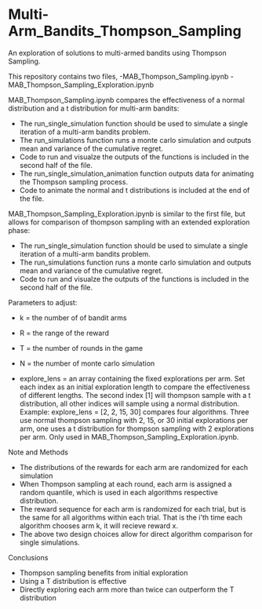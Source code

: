# Multi-Arm_Bandits_Thompson_Sampling
An exploration of solutions to multi-armed bandits using Thompson Sampling. 

This repository contains two files, 
-MAB_Thompson_Sampling.ipynb
-MAB_Thompson_Sampling_Exploration.ipynb

MAB_Thompson_Sampling.ipynb compares the effectiveness of a normal distribution and a t distribution for multi-arm bandits:

-  The run_single_simulation function should be used to simulate a single iteration of a multi-arm bandits problem.
-  The run_simulations function runs a monte carlo simulation and outputs mean and variance of the cumulative regret.
-  Code to run and visualze the outputs of the functions is included in the second half of the file.
-  The run_single_simulation_animation function outputs data for animating the Thompson sampling process.
-  Code to animate the normal and t distributions is included at the end of the file.

MAB_Thompson_Sampling_Exploration.ipynb is similar to the first file, but allows for comparison of thompson sampling with an extended exploration phase:

-  The run_single_simulation function should be used to simulate a single iteration of a multi-arm bandits problem.
-  The run_simulations function runs a monte carlo simulation and outputs mean and variance of the cumulative regret.
-  Code to run and visualze the outputs of the functions is included in the second half of the file.

Parameters to adjust: 

-  k = the number of of bandit arms
-  R = the range of the reward
-  T = the number of rounds in the game
-  N = the number of monte carlo simulation
  
-  explore_lens = an array containing the fixed explorations per arm. Set each index as an initial exploration length to compare the effectiveness of different lengths. The second index [1] will thompson sample with a t distribution, all other indices will sample using a normal distribution. Example: explore_lens = [2, 2, 15, 30] compares four algorithms. Three use normal thompson sampling with 2, 15, or 30 initial explorations per arm, one uses a t distribution for thompson sampling with 2 explorations per arm. Only used in MAB_Thompson_Sampling_Exploration.ipynb.

Note and Methods

- The distributions of the rewards for each arm are randomized for each simulation
- When Thompson sampling at each round, each arm is assigned a random quantile, which is used in each algorithms respective distribution.
- The reward sequence for each arm is randomized for each trial, but is the same for all algorithms within each trial. That is the i'th time each algorithm chooses arm k, it will recieve reward x.
- The above two design choices allow for direct algorithm comparison for single simulations.

Conclusions
- Thompson sampling benefits from initial exploration
- Using a T distribution is effective
- Directly exploring each arm more than twice can outperform the T distribution
  

